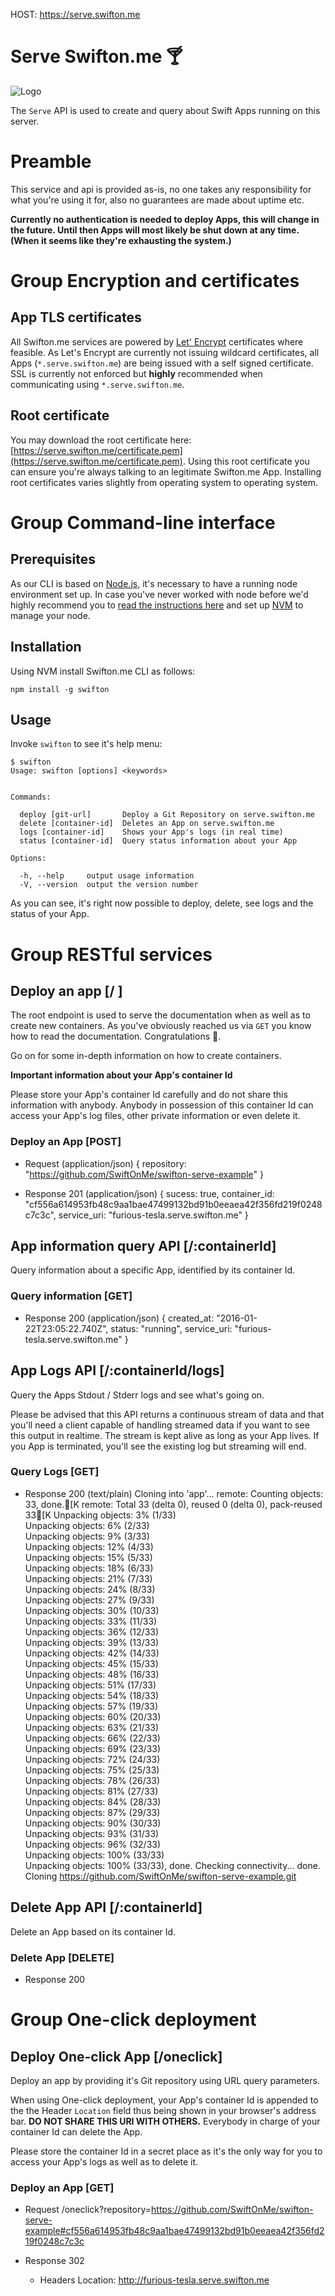 HOST: https://serve.swifton.me

# Serve Swifton.me 🍸

![Logo](/logo.png)

The `Serve` API is used to create and query about Swift Apps running on this server.

# Preamble

This service and api is provided as-is, no one takes any responsibility for what you're using it for, also no guarantees are made about uptime etc.

**Currently no authentication is needed to deploy Apps, this will change in the future. Until then Apps will most likely be shut down at any time. (When it seems like they're exhausting the system.)**

# Group Encryption and certificates

## App TLS certificates

All Swifton.me services are powered by [Let' Encrypt](letsencrypt.org) certificates where feasible. As Let's Encrypt are currently not issuing wildcard certificates, all Apps (`*.serve.swifton.me`) are being issued with a self signed certificate. SSL is currently not enforced but **highly** recommended when communicating using `*.serve.swifton.me`.

## Root certificate

You may download the root certificate here: [https://serve.swifton.me/certificate.pem](https://serve.swifton.me/certificate.pem). Using this root certificate you can ensure you're always talking to an legitimate Swifton.me App. Installing root certificates varies slightly from operating system to operating system.

# Group Command-line interface

## Prerequisites

As our CLI is based on [Node.js](https://nodejs.org), it's necessary to have a running node environment set up. In case you've never worked with node before we'd highly recommend you to [read the instructions here](https://github.com/creationix/nvm) and set up [NVM](https://github.com/creationix/nvm) to manage your node.

## Installation

Using NVM install Swifton.me CLI as follows:

```
npm install -g swifton
```

## Usage

Invoke `swifton` to see it's help menu:

```
$ swifton
Usage: swifton [options] <keywords>


Commands:

  deploy [git-url]       Deploy a Git Repository on serve.swifton.me
  delete [container-id]  Deletes an App on serve.swifton.me
  logs [container-id]    Shows your App's logs (in real time)
  status [container-id]  Query status information about your App

Options:

  -h, --help     output usage information
  -V, --version  output the version number
```

As you can see, it's right now possible to deploy, delete, see logs and the status of your App.

# Group RESTful services

## Deploy an app [/ ]

The root endpoint is used to serve the documentation when as well as to create new containers.
As you've obviously reached us via `GET` you know how to read the documentation. Congratulations 🎉.

Go on for some in-depth information on how to create containers.

**Important information about your App's container Id**

Please store your App's container Id carefully and do not share this information with anybody. Anybody in possession of this container Id can access your App's log files, other private information or even delete it.

### Deploy an App [POST]

+ Request (application/json)
{
  repository: "https://github.com/SwiftOnMe/swifton-serve-example"
}

+ Response 201 (application/json)
{
  sucess: true,
  container_id: "cf556a614953fb48c9aa1bae47499132bd91b0eeaea42f356fd219f0248c7c3c",
  service_uri: "furious-tesla.serve.swifton.me"
}

## App information query API [/:containerId]

Query information about a specific App, identified by its container Id.

### Query information [GET]

+ Response 200 (application/json)
{
  created_at: "2016-01-22T23:05:22.740Z",
  status: "running",
  service_uri: "furious-tesla.serve.swifton.me"
}

## App Logs API [/:containerId/logs]

Query the Apps Stdout / Stderr logs and see what's going on.

Please be advised that this API returns a continuous stream of data and that you'll need a client capable of handling streamed data if you want to see this output in realtime. The stream is kept alive as long as your App lives. If you App is terminated, you'll see the existing log but streaming will end.

### Query Logs [GET]

+ Response 200 (text/plain)
Cloning into 'app'...
remote: Counting objects: 33, done.[K
remote: Total 33 (delta 0), reused 0 (delta 0), pack-reused 33[K
Unpacking objects:   3% (1/33)   
Unpacking objects:   6% (2/33)   
Unpacking objects:   9% (3/33)   
Unpacking objects:  12% (4/33)   
Unpacking objects:  15% (5/33)   
Unpacking objects:  18% (6/33)   
Unpacking objects:  21% (7/33)   
Unpacking objects:  24% (8/33)   
Unpacking objects:  27% (9/33)   
Unpacking objects:  30% (10/33)   
Unpacking objects:  33% (11/33)   
Unpacking objects:  36% (12/33)   
Unpacking objects:  39% (13/33)   
Unpacking objects:  42% (14/33)   
Unpacking objects:  45% (15/33)   
Unpacking objects:  48% (16/33)   
Unpacking objects:  51% (17/33)   
Unpacking objects:  54% (18/33)   
Unpacking objects:  57% (19/33)   
Unpacking objects:  60% (20/33)   
Unpacking objects:  63% (21/33)   
Unpacking objects:  66% (22/33)   
Unpacking objects:  69% (23/33)   
Unpacking objects:  72% (24/33)   
Unpacking objects:  75% (25/33)   
Unpacking objects:  78% (26/33)   
Unpacking objects:  81% (27/33)   
Unpacking objects:  84% (28/33)   
Unpacking objects:  87% (29/33)   
Unpacking objects:  90% (30/33)   
Unpacking objects:  93% (31/33)   
Unpacking objects:  96% (32/33)   
Unpacking objects: 100% (33/33)   
Unpacking objects: 100% (33/33), done.
Checking connectivity... done.
Cloning https://github.com/SwiftOnMe/swifton-serve-example.git

## Delete App API [/:containerId]

Delete an App based on its container Id.

### Delete App [DELETE]

+ Response 200

# Group One-click deployment

## Deploy One-click App [/oneclick]

Deploy an app by providing it's Git repository using URL query parameters.

When using One-click deployment, your App's container Id is appended to the the Header `Location` field thus being shown in your browser's address bar. **DO NOT SHARE THIS URI WITH OTHERS.** Everybody in charge of your container Id can delete the App.

Please store the container Id in a secret place as it's the only way for you to access your App's logs as well as to delete it.

### Deploy an App [GET]

+ Request
  /oneclick?repository=https://github.com/SwiftOnMe/swifton-serve-example#cf556a614953fb48c9aa1bae47499132bd91b0eeaea42f356fd219f0248c7c3c

+ Response 302
  + Headers
    Location: http://furious-tesla.serve.swifton.me
